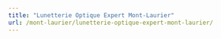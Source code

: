 ```yaml
---
title: "Lunetterie Optique Expert Mont-Laurier"
url: /mont-laurier/lunetterie-optique-expert-mont-laurier/
---
```

